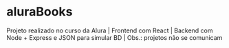 # aluraBooks
Projeto realizado no curso da Alura |
Frontend com React |
Backend com Node + Express e JSON para simular BD |
Obs.: projetos não se comunicam
